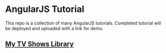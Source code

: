 # AngularJS Tutorial

This repo is a collection of many AngularJS tutorials. Completed tutorial will be deployed and uploaded with a link for demo.

## [My TV Shows Library](http://tongng.com/portfolio/angular)